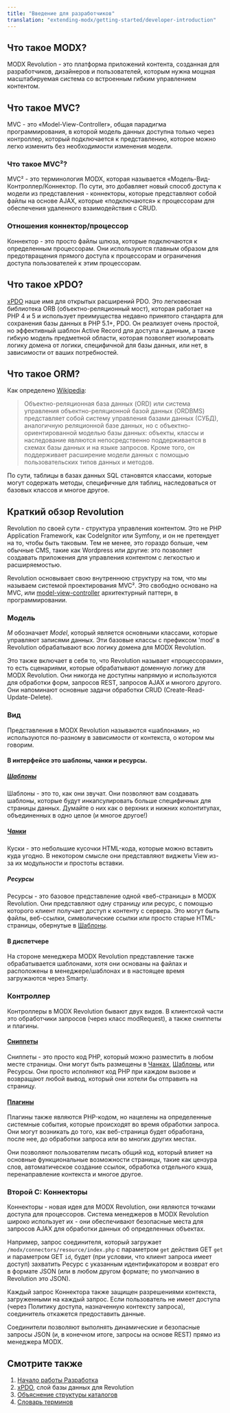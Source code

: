 ```yaml
---
title: "Введение для разработчиков"
translation: "extending-modx/getting-started/developer-introduction"
---
```


## Что такое MODX?

MODX Revolution - это платформа приложений контента, созданная для разработчиков, дизайнеров и пользователей, которым нужна мощная масштабируемая система со встроенным гибким управлением контентом.

## Что такое MVC?

MVC - это «Model-View-Controller», общая парадигма программирования, в которой модель данных доступна только через контроллер, который подключается к представлению, которое можно легко изменить без необходимости изменения модели.

### Что такое MVC²?

MVC² - это терминология MODX, которая называется «Модель-Вид-Контроллер/Коннектор. По сути, это добавляет новый способ доступа к модели из представления - коннекторы, которые представляют собой файлы на основе AJAX, которые «подключаются» к процессорам для обеспечения удаленного взаимодействия с CRUD.

### Отношения коннектор/процессор

Коннектор - это просто файлы шлюза, которые подключаются к определенным процессорам. Они используются главным образом для предотвращения прямого доступа к процессорам и ограничения доступа пользователей к этим процессорам.

## Что такое xPDO?

[xPDO](extending-modx/xpdo "xPDO") наше имя для открытых расширений PDO. Это легковесная библиотека ORB (объектно-реляционный мост), которая работает на PHP 4 и 5 и использует преимущества недавно принятого стандарта для сохранения базы данных в PHP 5.1+, PDO. Он реализует очень простой, но эффективный шаблон Active Record для доступа к данным, а также гибкую модель предметной области, которая позволяет изолировать логику домена от логики, специфичной для базы данных, или нет, в зависимости от ваших потребностей.

## Что такое ORM?

Как определено [Wikipedia](http://www.wikipedia.org/wiki/Object-relational_model):

> Объектно-реляционная база данных (ORD) или система управления объектно-реляционной базой данных (ORDBMS) представляет собой систему управления базами данных (СУБД), аналогичную реляционной базе данных, но с объектно-ориентированной моделью базы данных: объекты, классы и наследование являются непосредственно поддерживается в схемах базы данных и на языке запросов. Кроме того, он поддерживает расширение модели данных с помощью пользовательских типов данных и методов.

По сути, таблицы в базах данных SQL становятся классами, которые могут содержать методы, специфичные для таблиц, наследоваться от базовых классов и многое другое.

## Краткий обзор Revolution

Revolution по своей сути - структура управления контентом. Это не PHP Application Framework, как CodeIgnitor или Symfony, и он не претендует на то, чтобы быть таковым. Тем не менее, это гораздо больше, чем обычные CMS, такие как Wordpress или другие: это позволяет создавать приложения для управления контентом с легкостью и расширяемостью.

Revolution основывает свою внутреннюю структуру на том, что мы называем системой проектирования MVC². Это свободно основано на MVC, или [model-view-controller](http://en.wikipedia.org/wiki/Model-view-controller) архитектурный паттерн, в программировании.

### Модель

_M_ обозначает _Model_, который является основными классами, которые управляют записями данных. Эти базовые классы с префиксом 'mod' в Revolution обрабатывают всю логику домена для MODX Revolution.

Это также включает в себя то, что Revolution называет «процессорами», то есть сценариями, которые обрабатывают доменную логику для MODX Revolution. Они никогда не доступны напрямую и используются для обработки форм, запросов REST, запросов AJAX и многого другого. Они напоминают основные задачи обработки CRUD (Create-Read-Update-Delete).

### Вид

Представления в MODX Revolution называются «шаблонами», но используются по-разному в зависимости от контекста, о котором мы говорим.

#### В интерфейсе это шаблоны, чанки и ресурсы.

##### [Шаблоны](building-sites/elements/templates "Шаблоны")

Шаблоны - это то, как они звучат. Они позволяют вам создавать шаблоны, которые будут инкапсулировать больше специфичных для страницы данных. Думайте о них как о верхних и нижних колонтитулах, объединенных в одно целое (и многое другое!)

##### [Чанки](building-sites/elements/chunks "Чанки")

Куски - это небольшие кусочки HTML-кода, которые можно вставить куда угодно. В некотором смысле они представляют виджеты View из-за их модульности и простоты вставки.

##### Ресурсы

Ресурсы - это базовое представление одной «веб-страницы» в MODX Revolution. Они представляют одну страницу или ресурс, с помощью которого клиент получает доступ к контенту с сервера. Это могут быть файлы, веб-ссылки, символические ссылки или просто старые HTML-страницы, обернутые в [Шаблоны](building-sites/elements/templates "Шаблоны").

#### В диспетчере

На стороне менеджера MODX Revolution представление также обрабатывается шаблонами, хотя они основаны на файлах и расположены в менеджере/шаблонах и в настоящее время загружаются через Smarty.

### Контроллер

Контроллеры в MODX Revolution бывают двух видов. В клиентской части это обработчики запросов (через класс modRequest), а также сниппеты и плагины.

#### [Сниппеты](extending-modx/snippets "Сниппеты")

Сниппеты - это просто код PHP, который можно разместить в любом месте страницы. Они могут быть размещены в [Чанках](building-sites/elements/chunks "Чанках"), [Шаблоны](building-sites/elements/templates "Шаблоны"), или Ресурсы. Они просто исполняют код PHP при каждом вызове и возвращают любой вывод, который они хотели бы отправить на страницу.

#### [Плагины](extending-modx/plugins "Плагины")

Плагины также являются PHP-кодом, но нацелены на определенные системные события, которые происходят во время обработки запроса. Они могут возникать до того, как веб-страница будет обработана, после нее, до обработки запроса или во многих других местах.

Они позволяют пользователям писать общий код, который влияет на основные функциональные возможности страницы, такие как цензура слов, автоматическое создание ссылок, обработка отдельного кэша, перенаправление контекста и многое другое.

### Второй C: Коннекторы

Коннекторы - новая идея для MODX Revolution, они являются точками доступа для процессоров. Система менеджеров в MODX Revolution широко использует их - они обеспечивают безопасные места для запросов AJAX для обработки данных об определенных объектах.

Например, запрос соединителя, который загружает `/modx/connectors/resource/index.php` с параметром `get` действия GET `get` и параметром GET `id`, будет (при условии, что клиент запроса имеет доступ) захватить Ресурс с указанным идентификатором и возврат его в формате JSON (или в любом другом формате; по умолчанию в Revolution это JSON).

Каждый запрос Коннектора также защищен разрешениями контекста, загруженными на каждый запрос. Если пользователь не имеет доступа (через Политику доступа, назначенную контексту запроса), соединитель откажется предоставить данные.

Соединители позволяют выполнять динамические и безопасные запросы JSON (и, в конечном итоге, запросы на основе REST) ​​прямо из менеджера MODX.

## Смотрите также

1. [Начало работы Разработка](extending-modx/getting-started)
2. [xPDO](extending-modx/xpdo), слой базы данных для Revolution
3. [Объяснение структуры каталогов](getting-started/directory-structure "Объяснение структуры каталогов")
4. [Словарь терминов](getting-started/glossary "Словарь терминов")
